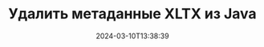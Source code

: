 ---
############################# Static ############################
layout: "auto-gen-metadata"
date: 2024-03-10T13:38:39
draft: false
otherformats: zip xltm xlt xlsx xlsm xlsb xls wmf webp wav vsx vss vsdx vsd vdx vcr vcf ttf ttc torrent tiff tif psd pptx pptm ppt ppsx ppsm pps potx potm pot png pdf otf otc odt ods msg mpt mpp mp3 mov jpg jpf jpeg jp2 heif heic gif flv epub eml emf dxf dwg dotx dotm dot docx docm doc djvu dicom dcm bmp avi asf mkv one otc djvu

############################# Head ############################
head_title: "Удалить свойства метаданных файлов XLTX в Java"
head_description: "Кроссплатформенный API метаданных Java для скрытия и удаления полей метаданных файлов XLTX. Работайте со стандартами метаданных XMP, EXIF, IPTC, ID3 и т. д. "

############################# Header ############################
title: "Удалить метаданные XLTX из Java"
description: "Удалите свойства метаданных из XLTX и многих других популярных форматов документов, изображений и мультимедийных файлов с помощью API GroupDocs.Metadata for Java."
bg_image: "https://cms.admin.containerize.com/templates/aspose/App_Themes/V3/images/bg/header1.png"
bg_overlay: false
button:
    enable: true
    icon: "fas fa-arrow-down"
    label: "Загрузить бесплатную пробную версию"
    link: "https://downloads.groupdocs.com/metadata/java"

############################# SubMenu ############################
submenu:
    enable: true

    left:
        img_alt: "GroupDocs.Metadata for Java"
        image: "https://cms.admin.containerize.com/templates/groupdocs/images/product-logos/90x90-noborder/groupdocs-metadata-java.png"
        product: "GroupDocs.Metadata"
        platform: "Java"

    middle:
        button:

            # button loop
            - link: "https://apireference.groupdocs.com/metadata/java"
              text: "{submenu.content_middle.button_text_1}"

            # button loop
            - link: "https://github.com/groupdocs-metadata"
              text: "{submenu.content_middle.button_text_2}"

            # button loop
            - link: "https://products.groupdocs.app/metadata/family"
              text: "{submenu.content_middle.button_text_3}"

            # button loop
            - link: "https://purchase.groupdocs.com/pricing/metadata/java"
              text: "{submenu.content_middle.button_text_4}"

    right:
        link_download: "https://downloads.groupdocs.com/metadata"
        link_learn: "https://docs.groupdocs.com/metadata/java"
        link_buy: "https://purchase.groupdocs.com"

############################# About ############################
about:
    enable: true
    title: "Об API GroupDocs.Metadata for Java"
    content: |
        [GroupDocs.Metadata for Java](/ru/metadata/java/) — это усовершенствованное решение для работы с полями метаданных, позволяющее легко читать, добавлять, обновлять, удалять, находить, сравнивать, обмениваться и экспортировать метаданные из изображений и форматов документов без использования внешнего программного обеспечения. Удалите метаданные из Word документов, Excel электронных таблиц, PowerPoint презентаций, Outlook электронных писем, форматов файлов OneNote, Visio, Project, PDF, AutoCAD, ZIP, Audio и Video, а также поддерживайте работу со многими другими функциями обработки метаданных.

############################# Steps ############################
steps:
    enable: true
    title_left: "Шаги по удалению метаданных из XLTX в Java"
    content_left: |
        [GroupDocs.Metadata for Java](/ru/metadata/java/) позволяет разработчикам Java легко удалять метаданные из XLTX файлов из своих приложений, выполнив несколько простых шагов.
        
        * Загрузите файл XLTX для обновления.
        * Передайте поисковый предикат методу RemoveProperties.
        * Проверьте количество свойств, которые действительно были удалены.
        * Сохраните изменения.

    title_right: "Системные требования"
    content_right: |
        GroupDocs.Metadata for Java API поддерживаются на всех основных платформах и операционных системах. Перед выполнением приведенного ниже кода убедитесь, что в вашей системе установлены следующие предварительные условия.

        * Операционные системы: ОС Microsoft Windows, Linux, Mac
        * Среды разработки: NetBeans, IntelliJ IDEA, Eclipse
        * Java Среды выполнения: J2SE 6.0 and above
        * Загрузите последнюю версию GroupDocs.Metadata for Java от [Maven](https://repository.groupdocs.com/webapp/#/artifacts/browse/tree/General/repo/com/groupdocs/groupdocs-metadata)
         
    code: |
        ```java    
        try (Metadata metadata = new Metadata("input.doc"))
        {
            // Удалите все упоминания всех людей, участвовавших в создании файла
            // Удалить настраиваемое свойство с указанным именем 
            int affected = metadata.removeProperties(new FallsIntoCategorySpecification(Tags.getPerson()).or(new WithNameSpecification("CustomProperty")));
            System.out.println(String.format("Affected properties: %s", affected));
            metadata.save("output.xltx");
        }
        ```

############################# Demos ############################
demos:
    enable: true
    title: "Живые демонстрации для удаления метаданных"
    content: |
       Удалите метаданные файла XLTX прямо сейчас, посетив веб-сайт [GroupDocs.Metadata Live Demos](https://products.groupdocs.app/metadata/family).
       Живая демонстрация имеет следующие преимущества.
        
############################# About Formats ############################
about_formats:
    enable: true

############################# More Formats ############################
more_formats:
    enable: true
    title: "Удаление метаданных других форматов файлов"
    content: |
        API удаления метаданных многоформатных документов и изображений для Java. Извлеките метаданные некоторых популярных форматов файлов, как указано ниже.

############################# Back to top ###############################
back_to_top:
    enable: true
---